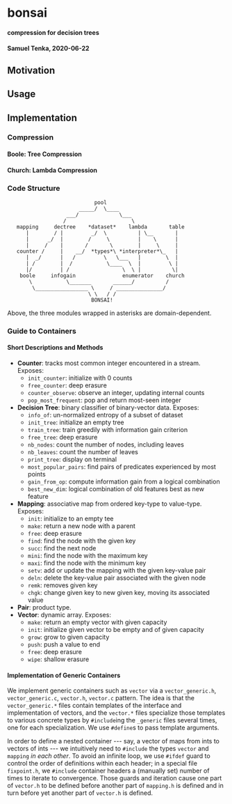 # bonsai
#### compression for decision trees
#### Samuel Tenka, 2020-06-22

## Motivation


## Usage

## Implementation 

### Compression 

#### Boole: Tree Compression

#### Church: Lambda Compression 

### Code Structure  

                                pool                                            
                           _____/  \____                                        
                       ___/             \___                                    
                      /                     \                                   
       mapping     dectree    *dataset*    lambda       table                    
          |        / |         _/  \          | \__       |                     
          |      _/  |        /     \         |    \      |                     
          |     /    |       /       \        |     \     |                     
       counter /     |    __/  *types*\ *interpreter*\_   |                         
          |  _/      |   /         \   \___   |        \  |                     
          | /        |  /           \____  \  |         \ |                     
          |/         | /                 \  \ |          \|                     
        boole     infogain               enumerator    church                   
           \           \_______       ______/          /                        
            \_________________ \     / _______________/     
                              \ \   / /                                            
                               BONSAI!                                            

Above, the three modules wrapped in asterisks are domain-dependent. 

### Guide to Containers

#### Short Descriptions and Methods

* **Counter**: tracks most common integer encountered in a stream.  Exposes:
   * `init_counter`: initialize with 0 counts 
   * `free_counter`: deep erasure 
   * `counter_observe`: observe an integer, updating internal counts 
   * `pop_most_frequent`: pop and return most-seen integer 
* **Decision Tree**: binary classifier of binary-vector data.  Exposes: 
   * `info_of`: un-normalized entropy of a subset of dataset 
   * `init_tree`: initialize an empty tree 
   * `train_tree`: train greedily with information gain criterion 
   * `free_tree`: deep erasure
   * `nb_nodes`: count the number of nodes, including leaves 
   * `nb_leaves`: count the number of leaves
   * `print_tree`: display on terminal
   * `most_popular_pairs`: find pairs of predicates experienced by most points
   * `gain_from_op`: compute information gain from a logical combination 
   * `best_new_dim`: logical combination of old features best as new feature
* **Mapping**: associative map from ordered key-type to value-type.  Exposes:
    * `init`: initialize to an empty tee  
    * `make`: return a new node with a parent 
    * `free`: deep erasure
    * `find`: find the node with the given key 
    * `succ`: find the next node 
    * `mini`: find the node with the maximum key
    * `maxi`: find the node with the minimum key
    * `setv`: add or update the mapping with the given key-value pair 
    * `deln`: delete the key-value pair associated with the given node
    * `remk`: removes given key 
    * `chgk`: change given key to new given key, moving its associated value 
* **Pair**: product type.
* **Vector**: dynamic array.  Exposes:
    * `make`: return an empty vector with given capacity 
    * `init`: initialize given vector to be empty and of given capacity 
    * `grow`: grow to given capacity 
    * `push`: push a value to end 
    * `free`: deep erasure 
    * `wipe`: shallow erasure

#### Implementation of Generic Containers 

We implement generic containers such as `vector` via a `vector_generic.h`,
`vector_generic.c`, `vector.h`, `vector.c` pattern.  The idea is that the
`vector_generic.*` files contain templates of the interface and implementation
of vectors, and the `vector.*` files specialize those templates to various
concrete types by `#include`ing the `_generic` files several times, one for
each specialization.  We use `#define`s to pass template arguments.

In order to define a nested container --- say, a vector of maps from ints to
vectors of ints --- we intuitively need to `#include` the types `vector` and
`mapping` *in each other*.  To avoid an infinite loop, we use `#ifdef` guard to
control the order of definitions within each header; in a special file
`fixpoint.h`, we `#include` container headers a (manually set) number of times
to iterate to convergence.  Those guards and iteration cause one part of
`vector.h` to be defined before another part of `mapping.h` is defined and in
turn before yet another part of `vector.h` is defined.
